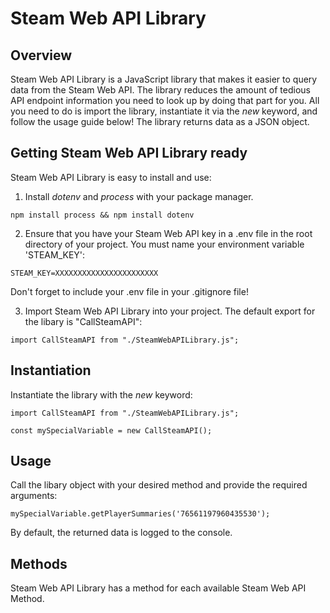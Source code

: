 # Steam Web API Library

## Overview

Steam Web API Library is a JavaScript library that makes it easier to query data from the Steam Web API. The library reduces the amount of tedious API endpoint information you
need to look up by doing that part for you. All you need to do is import the library, instantiate it via the *new* keyword, and follow the usage guide below! The library returns data as a JSON object.

## Getting Steam Web API Library ready

Steam Web API Library is easy to install and use:

1. Install *dotenv* and *process* with your package manager.

```npm install process && npm install dotenv```

2. Ensure that you have your Steam Web API key in a .env file in the root directory of your project. You must name your environment variable 'STEAM_KEY':

```STEAM_KEY=XXXXXXXXXXXXXXXXXXXXXXX```

Don't forget to include your .env file in your .gitignore file!

3. Import Steam Web API Library into your project. The default export for the libary is "CallSteamAPI":

```import CallSteamAPI from "./SteamWebAPILibrary.js";```

## Instantiation

Instantiate the library with the *new* keyword:

```import CallSteamAPI from "./SteamWebAPILibrary.js";```

```const mySpecialVariable = new CallSteamAPI();```

## Usage

Call the libary object with your desired method and provide the required arguments:

```mySpecialVariable.getPlayerSummaries('76561197960435530');```

By default, the returned data is logged to the console.

## Methods

Steam Web API Library has a method for each available Steam Web API Method.

